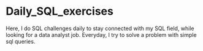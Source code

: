 # Daily_SQL_exercises
Here, I do SQL challenges daily to stay connected with my SQL field, while looking for a data analyst job. Everyday, I try to solve a problem with simple sql queries.
